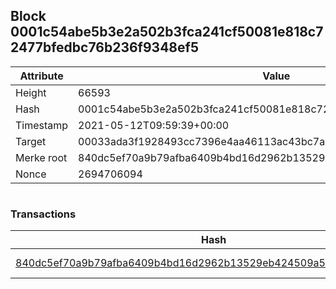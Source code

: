 ## Block 0001c54abe5b3e2a502b3fca241cf50081e818c72477bfedbc76b236f9348ef5

Attribute | Value
--- | ---
Height | 66593
Hash | 0001c54abe5b3e2a502b3fca241cf50081e818c72477bfedbc76b236f9348ef5
Timestamp | 2021-05-12T09:59:39+00:00
Target | 00033ada3f1928493cc7396e4aa46113ac43bc7ac52aab5d08e3934913716f64
Merke root | 840dc5ef70a9b79afba6409b4bd16d2962b13529eb424509a5b57036593bf31a
Nonce | 2694706094

```

```

### Transactions

Hash | Amount
--- | ---
[840dc5ef70a9b79afba6409b4bd16d2962b13529eb424509a5b57036593bf31a](840dc5ef70a9b79afba6409b4bd16d2962b13529eb424509a5b57036593bf31a.md) | 10.00000000 SKEPTI 

